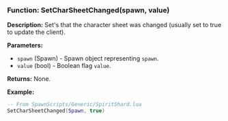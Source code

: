### Function: SetCharSheetChanged(spawn, value)

**Description:**
Set's that the character sheet was changed (usually set to true to update the client).

**Parameters:**
- `spawn` (Spawn) - Spawn object representing `spawn`.
- `value` (bool) - Boolean flag `value`.

**Returns:** None.

**Example:**

```lua
-- From SpawnScripts/Generic/SpiritShard.lua
SetCharSheetChanged(Spawn, true)
```

